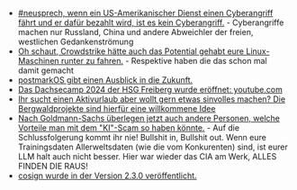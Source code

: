 * [#neusprech, wenn ein US-Amerikanischer Dienst einen Cyberangriff fährt und er dafür bezahlt wird, ist es kein Cyberangriff.](https://blog.fefe.de/?ts=9864a6ae) - Cyberangriffe machen nur Russland, China und andere Abweichler der freien, westlichen Gedankenströmung
* [Oh schaut, Crowdstrike hätte auch das Potential gehabt eure Linux-Maschinen runter zu fahren.](https://blog.fefe.de/?ts=9864a262) - Respektive haben die das schon mal damit gemacht
* [postmarkOS gibt einen Ausblick in die Zukunft.](https://postmarketos.org/blog/2024/07/21/pmOS-update-2024-07/)
* [Das Dachsecamp 2024 der HSG Freiberg wurde eröffnet: youtube.com](https://www.youtube.com/watch?v=IogqJFqUspo)
* [Ihr sucht einen Aktivurlaub aber wollt gern etwas sinvolles machen? Die Bergwaldprojekte sind hierfür eine willkommene Idee](https://www.mdr.de/nachrichten/sachsen/chemnitz/freiberg/bergwald-projekt-osterzgebirge-ferien-100.html)
* [Nach Goldmann-Sachs überlegen jetzt auch andere Personen, welche Vorteile man mit dem "KI"-Scam so haben könnte.](https://blog.fefe.de/?ts=986071d7) - Auf die Schlussfolgerung kommt ihr nie! Bullshit in, Bullshit out. Wenn eure Trainingsdaten Allerweltsdaten (wie die vom Konkurenten) sind, ist eurer LLM halt auch nicht besser. Hier war wieder das CIA am Werk, ALLES FINDEN DIE RAUS!
* [cosign wurde in der Version 2.3.0 veröffentlicht.](https://github.com/sigstore/cosign/releases/tag/v2.3.0)
